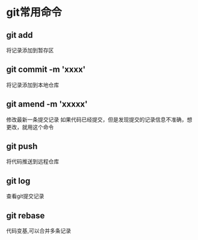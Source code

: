 # git常用命令

## git add
将记录添加到暂存区

## git commit -m 'xxxx'
将记录添加到本地仓库

## git amend -m 'xxxxx'
修改最新一条提交记录
如果代码已经提交，但是发现提交的记录信息不准确，想更改，就用这个命令

## git push 
将代码推送到远程仓库

## git log
查看git提交记录

## git rebase 
代码变基,可以合并多条记录



